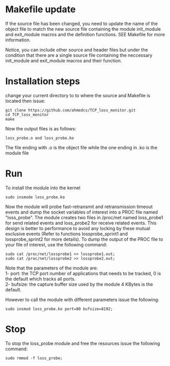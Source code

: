 # Makefile update
If the source file has been changed, you need to update the name of the object file to match the new source file containing the module init_module and exit_module macros and the definition functions. SEE Makefile for more information.

Notice, you can include other source and header files but under the condition that there are a single source file containing the neccessary init_module and exit_module macros and their function.

# Installation steps

change your current directory to to where the source and Makefile is located then issue:

```
git clone https://github.com/ahmedcs/TCP_loss_monitor.git
cd TCP_loss_monitor
make
```

Now the output files is as follows:
```
loss_probe.o and loss_probe.ko
```
The file ending with .o is the object file while the one ending in .ko is the module file


# Run
To install the module into the kernel
```
sudo insmode loss_probe.ko
```
Now the module will probe fast-retransmit and retransmission timeout events and dump the socket variables of interest into a PROC file named "loss_probe". The module creates two files in /proc/net named loss_probe1 for send related events and loss_probe2 for receive related events. This design is better to performance to avoid any locking by these mutual exclusive events (Refer to functions lossprobe_sprint1 and lossprobe_sprint2 for more details). To dump the output of the PROC file to your file of interest, use the following command:

```
sudo cat /proc/net/lossprobe1 >> lossprobe1.out;
sudo cat /proc/net/lossprobe2 >> lossprobe2.out;
```

Note that the parameters of the module are:  
1- port: the TCP port number of applications that needs to be tracked, 0 is the default which tracks all ports.  
2- bufsize: the capture buffer size used by the module 4 KBytes is the default.  

However to call the module with different parameters issue the following:
```
sudo insmod loss_probe.ko port=80 bufsize=8192;
```


# Stop

To stop the loss_probe module and free the resources issue the following command:

```
sudo rmmod -f loss_probe;
```
